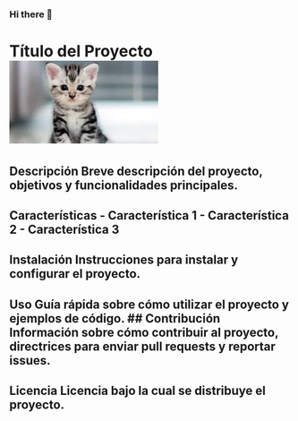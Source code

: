 ### Hi there 👋

<!--
**CristinaAguileraBriones/CristinaAguileraBriones** is a ✨ _special_ ✨ repository because its `README.md` (this file) appears on your GitHub profile.

Here are some ideas to get you started:

- 🔭 I’m currently working on ...
- 🌱 I’m currently learning ...
- 👯 I’m looking to collaborate on ...
- 🤔 I’m looking for help with ...
- 💬 Ask me about ...
- 📫 How to reach me: ...
- 😄 Pronouns: ...
- ⚡ Fun fact: ...
-->

# Título del Proyecto ![Imagen de Portada](repositorio/descarga.jpeg) 
## Descripción Breve descripción del proyecto, objetivos y funcionalidades principales.
## Características - Característica 1 - Característica 2 - Característica 3 
## Instalación Instrucciones para instalar y configurar el proyecto. 
## Uso Guía rápida sobre cómo utilizar el proyecto y ejemplos de código. ## Contribución Información sobre cómo contribuir al proyecto, directrices para enviar pull requests y reportar issues. 
## Licencia Licencia bajo la cual se distribuye el proyecto.
